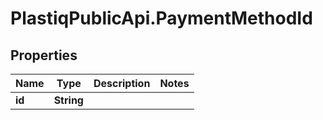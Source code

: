 # PlastiqPublicApi.PaymentMethodId

## Properties

Name | Type | Description | Notes
------------ | ------------- | ------------- | -------------
**id** | **String** |  | 



